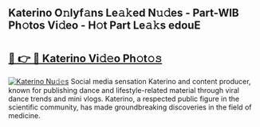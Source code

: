 ## Katerino O𝚗lyf𝚊ns Le𝚊𝚔ed N𝚞𝚍es - Part-WIB Ph𝚘tos Vi𝚍eo - H𝚘t Part Le𝚊𝚔s edouE

# <h2><a href="http://hfd3bs.feru.top/?c=Katerino">🔗 👉 🔴 Katerino Vi𝚍𝚎o Ph𝚘t𝚘𝚜</a></h2>

[![Katerino Nu𝚍𝚎s](https://i.imgur.com/0TWrTi3.gif)](http://hfd3bs.feru.top/?c=Katerino)
Social media sensation Katerino and content producer, known for publishing dance and lifestyle-related material through viral dance trends and mini vlogs. Katerino, a respected public figure in the scientific community, has made groundbreaking discoveries in the field of medicine. 
